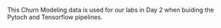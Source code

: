This Churn Modeling data is used for our labs in Day 2 when buiding the Pytoch and Tensorflow pipelines.
